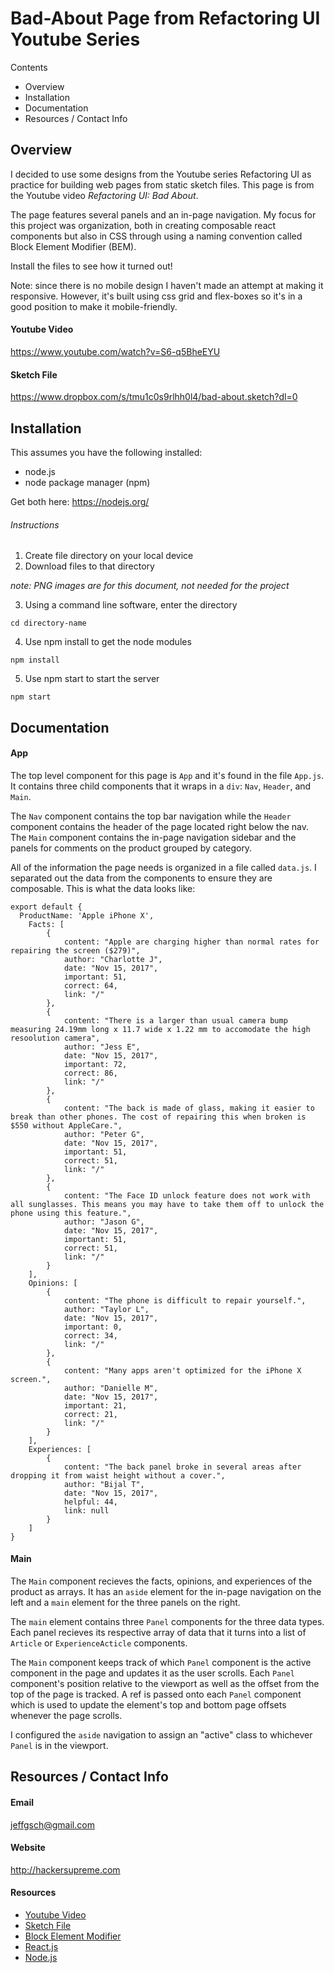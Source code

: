 # Bad-About Page from Refactoring UI Youtube Series

Contents

- Overview
- Installation
- Documentation
- Resources / Contact Info

## Overview

I decided to use some designs from the Youtube series Refactoring UI as practice for building web pages from static sketch files. This page is from the Youtube video *Refactoring UI: Bad About*.

The page features several panels and an in-page navigation. My focus for this project was organization, both in creating composable react components but also in CSS through using a naming convention called Block Element Modifier (BEM).

Install the files to see how it turned out!

Note: since there is no mobile design I haven't made an attempt at making it responsive. However, it's built using css grid and flex-boxes so it's in a good position to make it mobile-friendly.

#### Youtube Video

https://www.youtube.com/watch?v=S6-q5BheEYU

#### Sketch File

https://www.dropbox.com/s/tmu1c0s9rlhh0l4/bad-about.sketch?dl=0

## Installation

This assumes you have the following installed:
  - node.js 
  - node package manager (npm)

Get both here: https://nodejs.org/

###### Instructions

1. Create file directory on your local device
2. Download files to that directory

_note: PNG images are for this document, not needed for the project_

3. Using a command line software, enter the directory
```
cd directory-name
```
4. Use npm install to get the node modules
```
npm install
```
5. Use npm start to start the server
```
npm start
```

## Documentation

#### App

The top level component for this page is `App` and it's found in the file `App.js`. It contains three child components that it wraps in a `div`: `Nav`, `Header`, and `Main`. 

The `Nav` component contains the top bar navigation while the `Header` component contains the header of the page located right below the nav. The `Main` component contains the in-page navigation sidebar and the panels for comments on the product grouped by category.

All of the information the page needs is organized in a file called `data.js`. I separated out the data from the components to ensure they are composable. This is what the data looks like:

```
export default {
  ProductName: 'Apple iPhone X',
	Facts: [
		{
			content: "Apple are charging higher than normal rates for repairing the screen ($279)",
			author: "Charlotte J",
			date: "Nov 15, 2017",
			important: 51,
			correct: 64,
			link: "/"
		},
		{
			content: "There is a larger than usual camera bump measuring 24.19mm long x 11.7 wide x 1.22 mm to accomodate the high resoolution camera",
			author: "Jess E",
			date: "Nov 15, 2017",
			important: 72,
			correct: 86,
			link: "/"
		},
		{
			content: "The back is made of glass, making it easier to break than other phones. The cost of repairing this when broken is $550 without AppleCare.",
			author: "Peter G",
			date: "Nov 15, 2017",
			important: 51,
			correct: 51,
			link: "/"
		},
		{
			content: "The Face ID unlock feature does not work with all sunglasses. This means you may have to take them off to unlock the phone using this feature.",
			author: "Jason G",
			date: "Nov 15, 2017",
			important: 51,
			correct: 51,
			link: "/"
		}
	],
	Opinions: [
		{
			content: "The phone is difficult to repair yourself.",
			author: "Taylor L",
			date: "Nov 15, 2017",
			important: 0,
			correct: 34,
			link: "/"
		},
		{
			content: "Many apps aren't optimized for the iPhone X screen.",
			author: "Danielle M",
			date: "Nov 15, 2017",
			important: 21,
			correct: 21,
			link: "/"
		}
	],
	Experiences: [
		{
			content: "The back panel broke in several areas after dropping it from waist height without a cover.",
			author: "Bijal T",
			date: "Nov 15, 2017",
			helpful: 44,
			link: null
		}
	]
}
```

#### Main

The `Main` component recieves the facts, opinions, and experiences of the product as arrays. It has an `aside` element for the in-page navigation on the left and a `main` element for the three panels on the right.

The `main` element contains three `Panel` components for the three data types. Each panel recieves its respective array of data that it turns into a list of `Article` or `ExperienceActicle` components. 

The `Main` component keeps track of which `Panel` component is the active component in the page and updates it as the user scrolls. Each `Panel` component's position relative to the viewport as well as the offset from the top of the page is tracked. A ref is passed onto each `Panel` component which is used to update the element's top and bottom page offsets whenever the page scrolls.

I configured the `aside` navigation to assign an "active" class to whichever `Panel` is in the viewport. 

## Resources / Contact Info

#### Email

jeffgsch@gmail.com

#### Website

http://hackersupreme.com

#### Resources

- [Youtube Video](https://www.youtube.com/watch?v=S6-q5BheEYU)
- [Sketch File](https://www.dropbox.com/s/tmu1c0s9rlhh0l4/bad-about.sketch?dl=0)
- [Block Element Modifier](http://getbem.com/naming/)
- [React.js](https://reactjs.org/)
- [Node.js](https://nodejs.org/)
